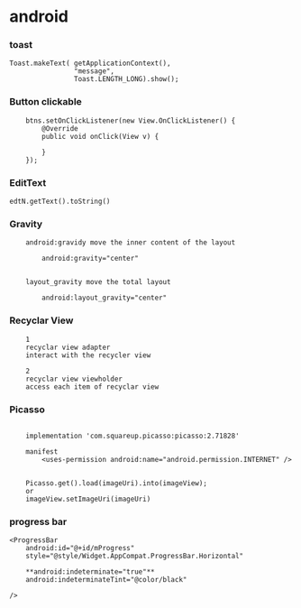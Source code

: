 # android

### toast
	
	Toast.makeText(	getApplicationContext(),
					"message",
					Toast.LENGTH_LONG).show();


### Button clickable	
	
        btns.setOnClickListener(new View.OnClickListener() {
            @Override
            public void onClick(View v) {
                
            }
        });

### EditText

	edtN.getText().toString()
	

### Gravity
	
		android:gravidy move the inner content of the layout
		
        	android:gravity="center"
 			

		layout_gravity move the total layout
	      
	        android:layout_gravity="center"

### Recyclar View

		1 
		recyclar view adapter
		interact with the recycler view
		
		2
		recyclar view viewholder
		access each item of recyclar view
		
		
### Picasso

```

	implementation 'com.squareup.picasso:picasso:2.71828'

	manifest
	    <uses-permission android:name="android.permission.INTERNET" />


	Picasso.get().load(imageUri).into(imageView);
	or
	imageView.setImageUri(imageUri)

```

### progress bar


    <ProgressBar
        android:id="@+id/mProgress"
        style="@style/Widget.AppCompat.ProgressBar.Horizontal"

        **android:indeterminate="true"**
        android:indeterminateTint="@color/black"
        
	/>
